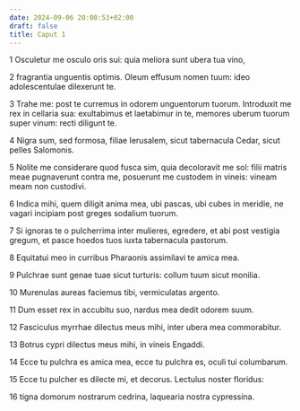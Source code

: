 ```yaml
---
date: 2024-09-06 20:00:53+02:00
draft: false
title: Caput 1
---
```





1 Osculetur me osculo oris sui: quia meliora sunt ubera tua vino,

2 fragrantia unguentis optimis. Oleum effusum nomen tuum: ideo adolescentulae dilexerunt te.

3 Trahe me: post te curremus in odorem unguentorum tuorum. Introduxit me rex in cellaria sua: exultabimus et laetabimur in te, memores uberum tuorum super vinum: recti diligunt te.

4 Nigra sum, sed formosa, filiae Ierusalem, sicut tabernacula Cedar, sicut pelles Salomonis.

5 Nolite me considerare quod fusca sim, quia decoloravit me sol: filii matris meae pugnaverunt contra me, posuerunt me custodem in vineis: vineam meam non custodivi.

6 Indica mihi, quem diligit anima mea, ubi pascas, ubi cubes in meridie, ne vagari incipiam post greges sodalium tuorum.

7 Si ignoras te o pulcherrima inter mulieres, egredere, et abi post vestigia gregum, et pasce hoedos tuos iuxta tabernacula pastorum.

8 Equitatui meo in curribus Pharaonis assimilavi te amica mea.

9 Pulchrae sunt genae tuae sicut turturis: collum tuum sicut monilia.

10 Murenulas aureas faciemus tibi, vermiculatas argento.

11 Dum esset rex in accubitu suo, nardus mea dedit odorem suum.

12 Fasciculus myrrhae dilectus meus mihi, inter ubera mea commorabitur.

13 Botrus cypri dilectus meus mihi, in vineis Engaddi.

14 Ecce tu pulchra es amica mea, ecce tu pulchra es, oculi tui columbarum.

15 Ecce tu pulcher es dilecte mi, et decorus. Lectulus noster floridus:

16 tigna domorum nostrarum cedrina, laquearia nostra cypressina.

